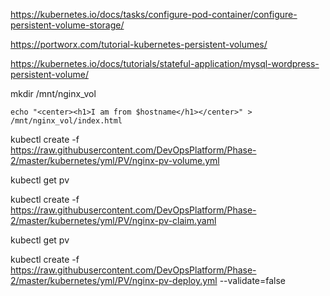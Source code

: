 https://kubernetes.io/docs/tasks/configure-pod-container/configure-persistent-volume-storage/

https://portworx.com/tutorial-kubernetes-persistent-volumes/

https://kubernetes.io/docs/tutorials/stateful-application/mysql-wordpress-persistent-volume/

mkdir /mnt/nginx_vol

    echo "<center><h1>I am from $hostname</h1></center>" > /mnt/nginx_vol/index.html

kubectl create -f https://raw.githubusercontent.com/DevOpsPlatform/Phase-2/master/kubernetes/yml/PV/nginx-pv-volume.yml

kubectl get pv

kubectl create -f https://raw.githubusercontent.com/DevOpsPlatform/Phase-2/master/kubernetes/yml/PV/nginx-pv-claim.yaml

kubectl get pv

kubectl create -f https://raw.githubusercontent.com/DevOpsPlatform/Phase-2/master/kubernetes/yml/PV/nginx-pv-deploy.yml  --validate=false


